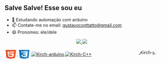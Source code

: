 ## Salve Salve! Esse sou eu



- 🌱 Estudando automação com arduino 
- 📫 Contate-me no email: gustavoconttatto@gmail.com 
- 😄 Pronomes: ele/dele

<div align="center">
  <a href="https://github.com/Kirchhoff2">
  <img height="180em" src="https://github-readme-stats.vercel.app/api?username=Kirchhoff2&show_icons=true&theme=blue-green&include_all_commits=true&count_private=true"/>
  <img height="180em" src="https://github-readme-stats.vercel.app/api/top-langs/?username=Kirchhoff2&layout=compact&langs_count=7&theme=blue-green"/>
</div>

 <div style="display: inline_block"><br>
  <img align="center" alt="Kirch-HTML" height="30" width="40" src="https://raw.githubusercontent.com/devicons/devicon/master/icons/html5/html5-original.svg">
  <img align="center" alt="Kirch-CSS" height="30" width="40" src="https://raw.githubusercontent.com/devicons/devicon/master/icons/css3/css3-original.svg">
  <img align="center" alt="Kirch-arduino" height="30" width="40" src="https://cdn.jsdelivr.net/gh/devicons/devicon/icons/arduino/arduino-original-wordmark.svg" /> 
  <img align="center" alt="Kirch-C++" height="30" width="40" src="https://cdn.jsdelivr.net/gh/devicons/devicon/icons/cplusplus/cplusplus-line.svg">
  <img align="right" alt="Kirch-pic" height="150" style="border-radius:50px;" src="">
   
</div>

